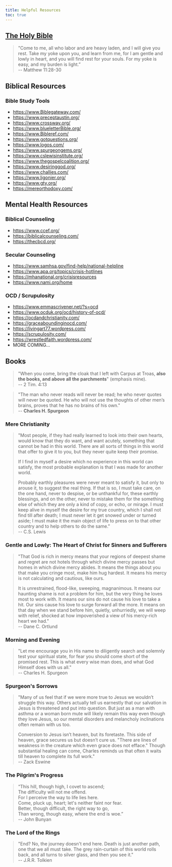 ```yaml
---
title: Helpful Resources
toc: true
---
```


## [The Holy Bible](https://www.esv.org/)

> "Come to me, all who labor and are heavy laden, and I will give you rest. Take my yoke upon you, and learn from me, for I am gentle and lowly in heart, and you will find rest for your souls. For my yoke is easy, and my burden is light.”  
> -- Matthew 11:28-30

## Biblical Resources

### Bible Study Tools

- https://www.Biblegateway.com/
- https://www.preceptaustin.org/
- https://www.crossway.org/
- https://www.blueletterBible.org/
- https://www.Bibleref.com/
- https://www.gotquestions.org/
- https://www.logos.com/
- https://www.spurgeongems.org/
- https://www.cslewisinstitute.org/
- https://www.thegospelcoalition.org/
- https://www.desiringgod.org/
- https://www.challies.com/
- https://www.ligonier.org/
- https://www.gty.org/
- https://mereorthodoxy.com/

## Mental Health Resources

### Biblical Counseling
- https://www.ccef.org/
- https://biblicalcounseling.com/
- https://thecbcd.org/

### Secular Counseling
- https://www.samhsa.gov/find-help/national-helpline
- https://www.apa.org/topics/crisis-hotlines
- https://mhanational.org/crisisresources
- https://www.nami.org/home

### OCD / Scrupulosity
- https://www.emmascrivener.net/?s=ocd
- https://www.ocduk.org/ocd/history-of-ocd/
- https://ocdandchristianity.com/
- https://graceaboundinginocd.com/
- https://livingart77.wordpress.com/
- https://scrupulosity.com/
- https://wrestledfaith.wordpress.com/
- MORE COMING...

## Books

> "When you come, bring the cloak that I left with Carpus at Troas, **also the books, and above all the parchments**" (emphasis mine).  
> -- 2 Tim. 4:13

> "The man who never reads will never be read; he who never quotes will never be quoted. He who will not use the thoughts of other men’s brains, proves that he has no brains of his own."  
> -- **Charles H. Spurgeon**

### Mere Christianity

> "Most people, if they had really learned to look into their own hearts, would know that they do want, and want acutely, something that cannot be had in this world. There are all sorts of things in this world that offer to give it to you, but they never quite keep their promise.
>
> If I find in myself a desire which no experience in this world can satisfy, the most probable explanation is that I was made for another world.
>
> Probably earthly pleasures were never meant to satisfy it, but only to arouse it, to suggest the real thing. If that is so, I must take care, on the one hand, never to despise, or be unthankful for, these earthly blessings, and on the other, never to mistake them for the something else of which they are only a kind of copy, or echo, or mirage. I must keep alive in myself the desire for my true country, which I shall not find till after death; I must never let it get snowed under or turned aside; I must make it the main object of life to press on to that other country and to help others to do the same."  
> -- C.S. Lewis

### Gentle and Lowly: The Heart of Christ for Sinners and Sufferers

> "That God is rich in mercy means that your regions of deepest shame and regret are not hotels through which divine mercy passes but homes in which divine mercy abides. It means the things about you that make you cringe most, make him hug hardest. It means his mercy is not calculating and cautious, like ours.
>
> It is unrestrained, flood-like, sweeping, magnanimous. It means our haunting shame is not a problem for him, but the very thing he loves most to work with. It means our sins do not cause his love to take a hit. Our sins cause his love to surge forward all the more. It means on that day when we stand before him, quietly, unhurriedly, we will weep with relief, shocked at how impoverished a view of his mercy-rich heart we had."  
> -- Dane C. Ortlund

### Morning and Evening

> "Let me encourage you in His name to diligently search and solemnly test your spiritual state, for fear you should come short of the promised rest. This is what every wise man does, and what God Himself does with us all."  
> -- Charles H. Spurgeon

### Spurgeon's Sorrows

> "Many of us feel that if we were more true to Jesus we wouldn’t struggle this way. Others actually tell us earnestly that our salvation in Jesus is threatened and put into question. But just as a man with asthma or a woman born mute will likely remain this way even though they love Jesus, so our mental disorders and melancholy inclinations often remain with us too.
>
> Conversion to Jesus isn’t heaven, but its foretaste. This side of heaven, grace secures us but doesn’t cure us. "There are lines of weakness in the creature which even grace does not efface." Though substantial healing can come, Charles reminds us that often it waits till heaven to complete its full work."  
> -- Zack Eswine

### The Pilgrim's Progress

> “This hill, though high, I covet to ascend;  
> The difficulty will not me offend.  
> For I perceive the way to life lies here.  
> Come, pluck up, heart; let's neither faint nor fear.  
> Better, though difficult, the right way to go,  
> Than wrong, though easy, where the end is woe.”  
> -- John Bunyan

### The Lord of the Rings

> "End? No, the journey doesn't end here. Death is just another path, one that we all must take. The grey rain-curtain of this world rolls back, and all turns to silver glass, and then you see it."  
> -- J.R.R. Tolkien

<script src="https://static.esvmedia.org/crossref/crossref.min.js" type="text/javascript"></script>